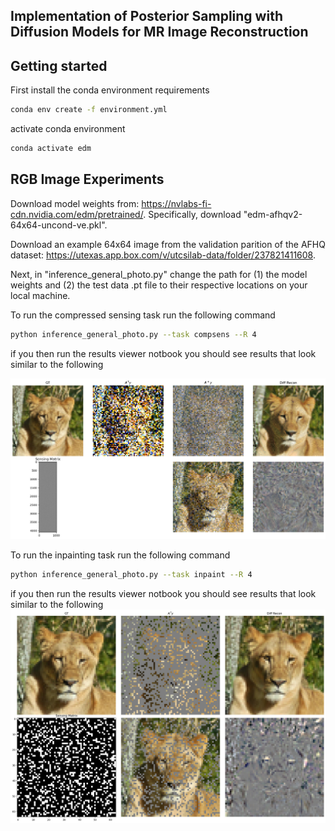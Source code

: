 ## Implementation of Posterior Sampling with Diffusion Models for MR Image Reconstruction

## Getting started

First install the conda environment requirements

```.bash
conda env create -f environment.yml
```

activate conda environment

```.bash
conda activate edm
```
## RGB Image Experiments
Download model weights from: https://nvlabs-fi-cdn.nvidia.com/edm/pretrained/. Specifically, download "edm-afhqv2-64x64-uncond-ve.pkl".

Download an example 64x64 image from the validation parition of the AFHQ dataset: https://utexas.app.box.com/v/utcsilab-data/folder/237821411608.
 

Next, in "inference_general_photo.py" change the path for (1) the model weights and (2) the test data .pt file to their respective locations on your local machine.

To run the compressed sensing task run the following command
```.bash
python inference_general_photo.py --task compsens --R 4
```
if you then run the results viewer notbook you should see results that look similar to the following

![front_page_sample](figures/CS_readme_ex.png)

To run the inpainting task run the following command
```.bash
python inference_general_photo.py --task inpaint --R 4
```
if you then run the results viewer notbook you should see results that look similar to the following
![front_page_sample](figures/IP_readme_ex.png)


